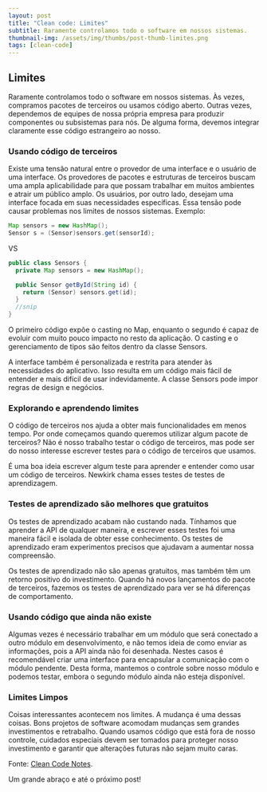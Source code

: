 ```yaml
---
layout: post
title: "Clean code: Limites"
subtitle: Raramente controlamos todo o software em nossos sistemas.
thumbnail-img: /assets/img/thumbs/post-thumb-limites.png
tags: [clean-code]
---
```


## Limites

Raramente controlamos todo o software em nossos sistemas. Às vezes, compramos pacotes de terceiros ou usamos código aberto. Outras vezes, dependemos de equipes de nossa própria empresa para produzir componentes ou subsistemas para nós. De alguma forma, devemos integrar claramente esse código estrangeiro ao nosso.

### Usando código de terceiros

Existe uma tensão natural entre o provedor de uma interface e o usuário de uma interface. Os provedores de pacotes e estruturas de terceiros buscam uma ampla aplicabilidade para que possam trabalhar em muitos ambientes e atrair um público amplo. Os usuários, por outro lado, desejam uma interface focada em suas necessidades específicas. Essa tensão pode causar problemas nos limites de nossos sistemas. Exemplo:

```java
Map sensors = new HashMap();
Sensor s = (Sensor)sensors.get(sensorId);
```

VS

```java
public class Sensors {
  private Map sensors = new HashMap();

  public Sensor getById(String id) {
    return (Sensor) sensors.get(id);
  }
  //snip
}
```

O primeiro código expõe o casting no Map, enquanto o segundo é capaz de evoluir com muito pouco impacto no resto da aplicação. O casting e o gerenciamento de tipos são feitos dentro da classe Sensors.

A interface também é personalizada e restrita para atender às necessidades do aplicativo. Isso resulta em um código mais fácil de entender e mais difícil de usar indevidamente. A classe Sensors pode impor regras de design e negócios.

### Explorando e aprendendo limites

O código de terceiros nos ajuda a obter mais funcionalidades em menos tempo. Por onde começamos quando queremos utilizar algum pacote de terceiros? Não é nosso trabalho testar o código de terceiros, mas pode ser do nosso interesse escrever testes para o código de terceiros que usamos.

É uma boa ideia escrever algum teste para aprender e entender como usar um código de terceiros. Newkirk chama esses testes de testes de aprendizagem.

### Testes de aprendizado são melhores que gratuitos

Os testes de aprendizado acabam não custando nada. Tínhamos que aprender a API de qualquer maneira, e escrever esses testes foi uma maneira fácil e isolada de obter esse conhecimento. Os testes de aprendizado eram experimentos precisos que ajudavam a aumentar nossa compreensão.

Os testes de aprendizado não são apenas gratuitos, mas também têm um retorno positivo do investimento. Quando há novos lançamentos do pacote de terceiros, fazemos os testes de aprendizado para ver se há diferenças de comportamento.

### Usando código que ainda não existe

Algumas vezes é necessário trabalhar em um módulo que será conectado a outro módulo em desenvolvimento, e não temos ideia de como enviar as informações, pois a API ainda não foi desenhada. Nestes casos é recomendável criar uma interface para encapsular a comunicação com o módulo pendente. Desta forma, mantemos o controle sobre nosso módulo e podemos testar, embora o segundo módulo ainda não esteja disponível.

### Limites Limpos

Coisas interessantes acontecem nos limites. A mudança é uma dessas coisas. Bons projetos de software acomodam mudanças sem grandes investimentos e retrabalho. Quando usamos código que está fora de nosso controle, cuidados especiais devem ser tomados para proteger nosso investimento e garantir que alterações futuras não sejam muito caras.

Fonte:
<a href="https://github.com/JuanCrg90/Clean-Code-Notes" target="\_blank">Clean Code Notes</a>.

Um grande abraço e até o próximo post!
